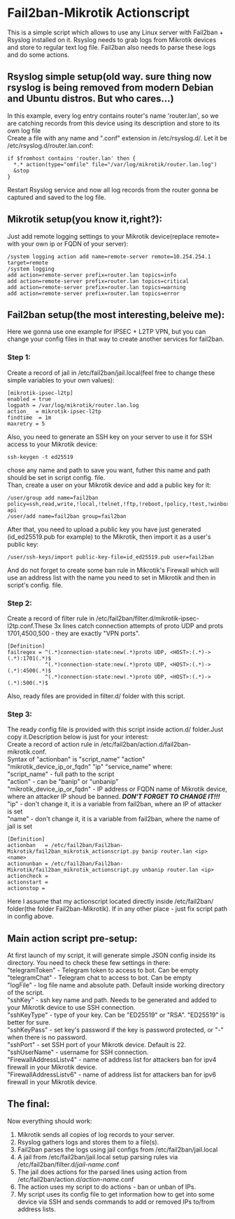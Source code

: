 
# Fail2ban-Mikrotik Actionscript

This is a simple script which allows to use any Linux server with Fail2ban + Rsyslog installed on it. Rsyslog needs to grab logs from Mikrotik devices and store to regular text log file. Fail2ban also needs to parse these logs and do some actions.  

## Rsyslog simple setup(old way. sure thing now rsyslog is being removed from modern Debian and Ubuntu distros. But who cares...)

In this example, every log entry contains router's name 'router.lan', so we are catching records from this device using its description and store to its own log file  
Create a file with any name and ".conf" extension in /etc/rsyslog.d/. Let it be /etc/rsyslog.d/router.lan.conf:
```
if $fromhost contains 'router.lan' then {
  *.* action(type="omfile" file="/var/log/mikrotik/router.lan.log")
  &stop
}
```
Restart Rsyslog service and now all log records from the router gonna be captured and saved to the log file.  

## Mikrotik setup(you know it,right?):

Just add remote logging settings to your Mikrotik device(replace remote= with your own ip or FQDN of your server):
```
/system logging action add name=remote-server remote=10.254.254.1 target=remote
/system logging
add action=remote-server prefix=router.lan topics=info
add action=remote-server prefix=router.lan topics=critical
add action=remote-server prefix=router.lan topics=warning
add action=remote-server prefix=router.lan topics=error
```

## Fail2ban setup(the most interesting,beleive me):

Here we gonna use one example for IPSEC + L2TP VPN, but you can change your config files in that way to create another services for fail2ban.  
  
### Step 1:  
Create a record of jail in /etc/fail2ban/jail.local(feel free to change these simple variables to your own values):
```
[mikrotik-ipsec-l2tp]
enabled = true
logpath = /var/log/mikrotik/router.lan.log
action_  = mikrotik-ipsec-l2tp
findtime  = 1m
maxretry = 5
```
Also, you need to generate an SSH key on your server to use it for SSH access to your Mikrotik device:  
```
ssh-keygen -t ed25519
```
chose any name and path to save you want, futher this name and path should be set in script config. file.  
Than, create a user on your Mikrotik device and add a public key for it:
```
/user/group add name=fail2ban policy=ssh,read,write,!local,!telnet,!ftp,!reboot,!policy,!test,!winbox,!password,!web,!sniff,!sensitive,!api,!romon,!rest-api
/user/add name=fail2ban group=fail2ban
```
After that, you need to upload a public key you have just generated (id_ed25519.pub for example) to the Mikrotik, then import it as a user's public key:  
```
/user/ssh-keys/import public-key-file=id_ed25519.pub user=fail2ban
```
And do not forget to create some ban rule in Mikrotik's Firewall which will use an address list with the name you need to set in Mikrotik and then in script's config. file.  
  
### Step 2:  
Create a record of filter rule in /etc/fail2ban/filter.d/mikrotik-ipsec-l2tp.conf.These 3x lines catch connection attempts of proto UDP and prots 1701,4500,500 - they are exactly "VPN ports".
```
[Definition]
failregex = ^(.*)connection-state:new(.*)proto UDP, <HOST>:(.*)->(.*):1701(.*)$
            ^(.*)connection-state:new(.*)proto UDP, <HOST>:(.*)->(.*):4500(.*)$
            ^(.*)connection-state:new(.*)proto UDP, <HOST>:(.*)->(.*):500(.*)$
```
Also, ready files are provided in filter.d/  folder with this script.  
  
### Step 3:  

The ready config file is provided with this script inside action.d/ folder.Just copy it.Description below is just for your interest:  
Create a record of action rule in /etc/fail2ban/action.d/fail2ban-mikrotik.conf.  
Syntax of "actionban" is "script_name" "action" "mikrotik_device_ip_or_fqdn" "ip" "service_name" where:  
"script_name" - full path to the script  
"action" - can be "banip" or "unbanip"  
"mikrotik_device_ip_or_fqdn" - IP address or FQDN name of Mikrotik device, where an attacker IP shoud be banned. ***DON'T FORGET TO CHANGE IT!!!***   
"ip" - don't change it, it is a variable from fail2ban, where an IP of attacker is set  
"name" - don't change it, it is a variable from fail2ban, where the name of jail is set  
```
[Definition]
actionban   = /etc/fail2ban/Fail2ban-Mikrotik/fail2ban_mikrotik_actionscript.py banip router.lan <ip> <name>
actionunban = /etc/fail2ban/Fail2ban-Mikrotik/fail2ban_mikrotik_actionscript.py unbanip router.lan <ip>
actioncheck =
actionstart =
actionstop =
```
Here I assume that my actionscript located directly inside /etc/fail2ban/ folder(the folder Fail2ban-Mikrotik). If in any other place - just fix script path in config above.  

## Main action script pre-setup:

At first launch of my script, it will generate simple JSON config inside its directory. You need to check these few settings in there:  
"telegramToken" - Telegram token to access to bot. Can be empty  
"telegramChat"  - Telegram chat to access to bot. Can be empty  
"logFile" - log file name and absolute path. Default inside working directory of the script.  
"sshKey" - ssh key name and path. Needs to be generated and added to your Mikrotik device to use SSH connection.  
"sshKeyType" - type of your key. Can be "ED25519" or "RSA". "ED25519" is better for sure.  
"sshKeyPass" - set key's password if the key is password protected, or "-" when there is no password.  
"sshPort" - set SSH port of your Mikrotk device. Default is 22.  
"sshUserName" - username for SSH connection.  
"FirewallAddressListv4" - name of address list for attackers ban for ipv4 firewall in your Mikrotik device.  
"FirewallAddressListv6" - name of address list for attackers ban for ipv6 firewall in your Mikrotik device.  

## The final:

Now everything should work:

1. Mikrotik sends all copies of log records to your server.
2. Rsyslog gathers logs and stores them to a file(s).
3. Fail2ban parses the logs using jail configs from /etc/fail2ban/jail.local
4. A jail from /etc/fail2ban/jail.local setup parsing rules via /etc/fail2ban/filter.d/_jail-name_.conf
5. The jail does actions for the parsed lines using action from /etc/fail2ban/action.d/_action-name_.conf
6. The action uses my script to do actions - ban or unban of IPs.
7. My script uses its config file to get information how to get into some device via SSH and sends commands to add or removed IPs to/from address lists.
